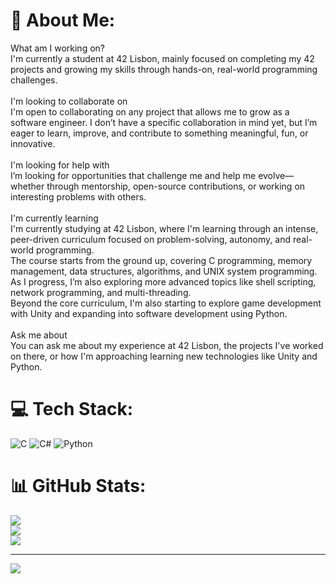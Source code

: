 # 💫 About Me:
What am I working on?<br>I'm currently a student at 42 Lisbon, mainly focused on completing my 42 projects and growing my skills through hands-on, real-world programming challenges.<br><br>I'm looking to collaborate on<br>I'm open to collaborating on any project that allows me to grow as a software engineer. I don’t have a specific collaboration in mind yet, but I’m eager to learn, improve, and contribute to something meaningful, fun, or innovative.<br><br> I'm looking for help with<br>I’m looking for opportunities that challenge me and help me evolve—whether through mentorship, open-source contributions, or working on interesting problems with others.<br><br>I'm currently learning<br>I'm currently studying at 42 Lisbon, where I'm learning through an intense, peer-driven curriculum focused on problem-solving, autonomy, and real-world programming.<br>The course starts from the ground up, covering C programming, memory management, data structures, algorithms, and UNIX system programming. As I progress, I’m also exploring more advanced topics like shell scripting, network programming, and multi-threading.<br>Beyond the core curriculum, I'm also starting to explore game development with Unity and expanding into software development using Python.<br><br>Ask me about<br>You can ask me about my experience at 42 Lisbon, the projects I've worked on there, or how I'm approaching learning new technologies like Unity and Python.


# 💻 Tech Stack:
![C](https://img.shields.io/badge/c-%2300599C.svg?style=for-the-badge&logo=c&logoColor=white) ![C#](https://img.shields.io/badge/c%23-%23239120.svg?style=for-the-badge&logo=csharp&logoColor=white) ![Python](https://img.shields.io/badge/python-3670A0?style=for-the-badge&logo=python&logoColor=ffdd54)
# 📊 GitHub Stats:
![](https://github-readme-stats.vercel.app/api?username=LaherMaciel&theme=dark&hide_border=false&include_all_commits=true&count_private=false)<br/>
![](https://nirzak-streak-stats.vercel.app/?user=LaherMaciel&theme=dark&hide_border=false)<br/>
![](https://github-readme-stats.vercel.app/api/top-langs/?username=LaherMaciel&theme=dark&hide_border=false&include_all_commits=true&count_private=false&layout=compact)

---
[![](https://visitcount.itsvg.in/api?id=LaherMaciel&icon=0&color=0)](https://visitcount.itsvg.in)

<!-- Proudly created with GPRM ( https://gprm.itsvg.in ) -->

